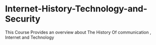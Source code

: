# Internet-History-Technology-and-Security
This Course Provides an overview about The History Of communication , Internet and Technology
